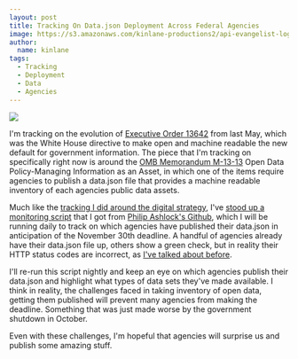 ```yaml
---
layout: post
title: Tracking On Data.json Deployment Across Federal Agencies
image: https://s3.amazonaws.com/kinlane-productions2/api-evangelist-logos/api-evangelist-butterfly-vertical.png
author:
  name: kinlane
tags:
  - Tracking
  - Deployment
  - Data
  - Agencies
---
```

[![](https://s3.amazonaws.com/kinlane-productions2/federal-government/FDA_-_Data.png)](http://data.json.monitor.publicprivatesector.org/)

I'm tracking on the evolution of [Executive Order 13642](http://www.whitehouse.gov/the-press-office/2013/05/09/executive-order-making-open-and-machine-readable-new-default-government) from last May, which was the White House directive to make open and machine readable the new default for government information. The piece that I'm tracking on specifically right now is around the [OMB Memorandum M-13-13](http://project-open-data.github.io/policy-memo) Open Data Policy-Managing Information as an Asset, in which one of the items require agencies to publish a data.json file that provides a machine readable inventory of each agencies public data assets.

Much like the [tracking I did around the digital strategy](http://apievangelist.com/2012/08/21/11-more-federal-departments-and-agencies-have-published-their-api-digital-strategies/), I've [stood up a monitoring script](http://data.json.monitor.publicprivatesector.org/) that I got from [Philip Ashlock's Github](https://github.com/philipashlock/farm-server), which I will be running daily to track on which agencies have published their data.json in anticipation of the November 30th deadline. A handful of agencies already have their data.json file up, others show a green check, but in reality their HTTP status codes are incorrect, as [I've talked about before](http://kinlane.com/2013/11/06/knowing-your-http-status-codes-in-federal-government/).

I'll re-run this script nightly and keep an eye on which agencies publish their data.json and highlight what types of data sets they've made available. I think in reality, the challenges faced in taking inventory of open data, getting them published will prevent many agencies from making the deadline. Something that was just made worse by the government shutdown in October.

Even with these challenges, I'm hopeful that agencies will surprise us and publish some amazing stuff.